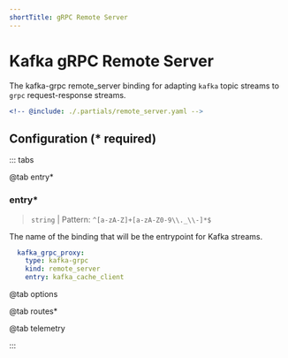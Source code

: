 ```yaml
---
shortTitle: gRPC Remote Server
---
```


# Kafka gRPC Remote Server

The kafka-grpc remote_server binding for adapting `kafka` topic streams to `grpc` request-response streams.

```yaml {3}
<!-- @include: ./.partials/remote_server.yaml -->
```

## Configuration (\* required)

::: tabs

@tab entry\*

### entry\*

> `string` | Pattern: `^[a-zA-Z]+[a-zA-Z0-9\\._\\-]*$`

The name of the binding that will be the entrypoint for Kafka streams.

```yaml
  kafka_grpc_proxy:
    type: kafka-grpc
    kind: remote_server
    entry: kafka_cache_client
```

@tab options

<!-- @include: ./.partials/grpc-options.md -->

@tab routes\*

<!-- @include: ./.partials/grpc-routes.md -->

@tab telemetry

<!-- @include: ../.partials/telemetry-grpc.md -->

:::
